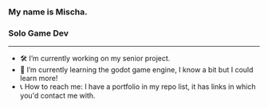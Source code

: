 ### My name is Mischa.
### Solo Game Dev
---
- 🛠️ I’m currently working on my senior project.
- 🌱 I’m currently learning the godot game engine, I know a bit but I could learn more!
- 📞 How to reach me: I have a portfolio in my repo list, it has links in which you'd contact me with.
